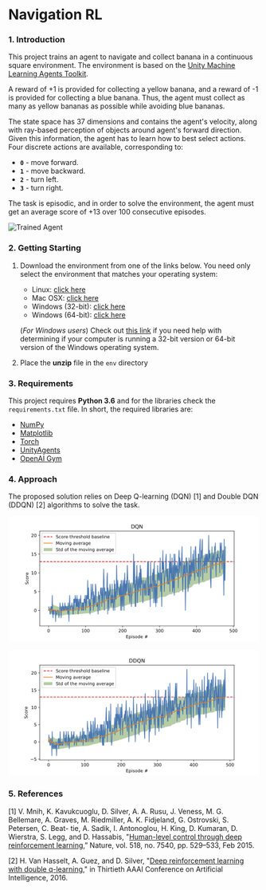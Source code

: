 # Navigation RL

### 1. Introduction
This project trains an agent to navigate and collect banana in a continuous square environment. The environment is based on the [Unity Machine Learning Agents Toolkit](https://github.com/Unity-Technologies/ml-agents). 


A reward of +1 is provided for collecting a yellow banana, and a reward of -1 is provided for collecting a blue banana.  Thus, the agent must collect as many as yellow bananas as possible while avoiding blue bananas.  

The state space has 37 dimensions and contains the agent's velocity, along with ray-based perception of objects around agent's forward direction.  Given this information, the agent has to learn how to best select actions.  Four discrete actions are available, corresponding to:

- **`0`** - move forward.
- **`1`** - move backward.
- **`2`** - turn left.
- **`3`** - turn right.

The task is episodic, and in order to solve the environment, the agent must get an average score of +13 over 100 consecutive episodes.

![Trained Agent][trained-agent]

### 2. Getting Starting

1. Download the environment from one of the links below.  You need only select the environment that matches your operating system:
    - Linux: [click here](https://s3-us-west-1.amazonaws.com/udacity-drlnd/P1/Banana/Banana_Linux.zip)
    - Mac OSX: [click here](https://s3-us-west-1.amazonaws.com/udacity-drlnd/P1/Banana/Banana.app.zip)
    - Windows (32-bit): [click here](https://s3-us-west-1.amazonaws.com/udacity-drlnd/P1/Banana/Banana_Windows_x86.zip)
    - Windows (64-bit): [click here](https://s3-us-west-1.amazonaws.com/udacity-drlnd/P1/Banana/Banana_Windows_x86_64.zip)
    
    (_For Windows users_) Check out [this link](https://support.microsoft.com/en-us/help/827218/how-to-determine-whether-a-computer-is-running-a-32-bit-version-or-64) if you need help with determining if your computer is running a 32-bit version or 64-bit version of the Windows operating system.

2. Place the **unzip** file in the `env` directory 

### 3. Requirements

This project requires **Python 3.6** and for the libraries check the `requirements.txt` file. In short, the required libraries are:

- [NumPy](http://www.numpy.org/)
- [Matplotlib](https://matplotlib.org/)
- [Torch](https://pytorch.org)
- [UnityAgents](https://github.com/Unity-Technologies/ml-agents)
- [OpenAI Gym](https://gym.openai.com)

### 4. Approach

The proposed solution relies on Deep Q-learning (DQN) [1] and Double DQN (DDQN) [2] algorithms to solve the task.

![DQN Score][dqn-score]

![DDQN Score][ddqn-score]

### 5. References

[1] V. Mnih, K. Kavukcuoglu, D. Silver, A. A. Rusu, J. Veness, M. G. Bellemare, A. Graves, M. Riedmiller, A. K. Fidjeland, G. Ostrovski, S. Petersen, C. Beat- tie, A. Sadik, I. Antonoglou, H. King, D. Kumaran, D. Wierstra, S. Legg, and D. Hassabis, "[Human-level control through deep reinforcement learning](https://web.stanford.edu/class/psych209/Readings/MnihEtAlHassibis15NatureControlDeepRL.pdf),” Nature, vol. 518, no. 7540, pp. 529–533, Feb 2015.

[2] H. Van Hasselt, A. Guez, and D. Silver, "[Deep reinforcement learning with double q-learning](https://www.aaai.org/ocs/index.php/AAAI/AAAI16/paper/download/12389/11847)," in Thirtieth AAAI Conference on Artificial Intelligence, 2016.

[//]: # (Image References)

[trained-agent]: https://user-images.githubusercontent.com/10624937/42135619-d90f2f28-7d12-11e8-8823-82b970a54d7e.gif "Trained Agent"

[dqn-score]: figures/dqn_score.png
[ddqn-score]: figures/ddqn_score.png

